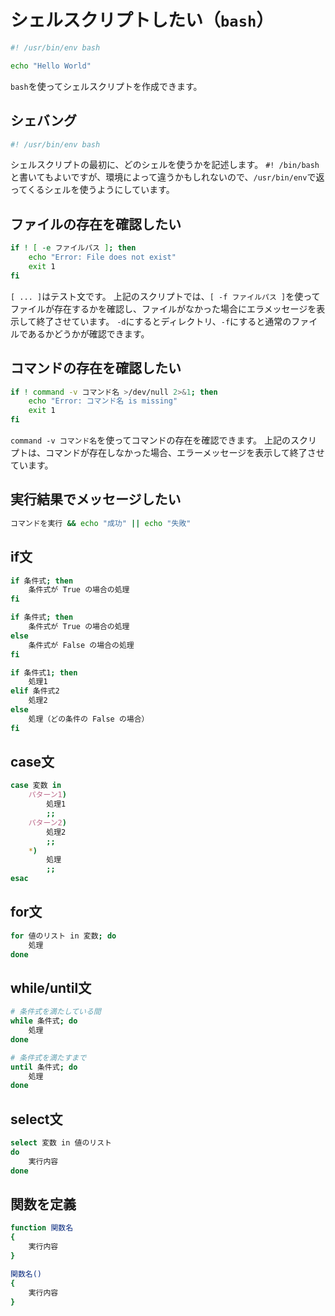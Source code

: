 # シェルスクリプトしたい（``bash``）

```bash
#! /usr/bin/env bash

echo "Hello World"
```

``bash``を使ってシェルスクリプトを作成できます。

## シェバング

```bash
#! /usr/bin/env bash
```

シェルスクリプトの最初に、どのシェルを使うかを記述します。
``#! /bin/bash``と書いてもよいですが、環境によって違うかもしれないので、``/usr/bin/env``で返ってくるシェルを使うようにしています。

## ファイルの存在を確認したい

```bash
if ! [ -e ファイルパス ]; then
    echo "Error: File does not exist"
    exit 1
fi
```

``[ ... ]``はテスト文です。
上記のスクリプトでは、``[ -f ファイルパス ]``を使ってファイルが存在するかを確認し、ファイルがなかった場合にエラメッセージを表示して終了させています。
``-d``にするとディレクトリ、``-f``にすると通常のファイルであるかどうかが確認できます。

## コマンドの存在を確認したい

```bash
if ! command -v コマンド名 >/dev/null 2>&1; then
    echo "Error: コマンド名 is missing"
    exit 1
fi
```

``command -v コマンド名``を使ってコマンドの存在を確認できます。
上記のスクリプトは、コマンドが存在しなかった場合、エラーメッセージを表示して終了させています。

## 実行結果でメッセージしたい

```bash
コマンドを実行 && echo "成功" || echo "失敗"
```

## if文

```bash
if 条件式; then
    条件式が True の場合の処理
fi
```

```bash
if 条件式; then
    条件式が True の場合の処理
else
    条件式が False の場合の処理
fi
```

```bash
if 条件式1; then
    処理1
elif 条件式2
    処理2
else
    処理（どの条件の False の場合）
fi
```

## case文

```bash
case 変数 in
    パターン1)
        処理1
        ;;
    パターン2)
        処理2
        ;;
    *)
        処理
        ;;
esac
```

## for文

```bash
for 値のリスト in 変数; do
    処理
done
```

## while/until文

```bash
# 条件式を満たしている間
while 条件式; do
    処理
done
```

```bash
# 条件式を満たすまで
until 条件式; do
    処理
done
```

## select文

```bash
select 変数 in 値のリスト
do
    実行内容
done
```

## 関数を定義

```bash
function 関数名
{
    実行内容
}
```

```bash
関数名()
{
    実行内容
}
```
